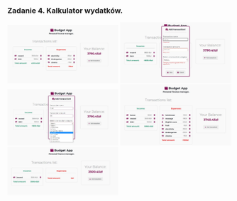 <h3>Zadanie 4. Kalkulator wydatków. </h3>
<img src="demo1.jpg" alt="Formularz" width="250px">
<img src="demo2.jpg" alt="Formularz" width="250px">
<img src="demo3.jpg" alt="Formularz" width="250px">
<img src="demo4.jpg" alt="Formularz" width="250px">
<img src="demo5.jpg" alt="Formularz" width="250px">
